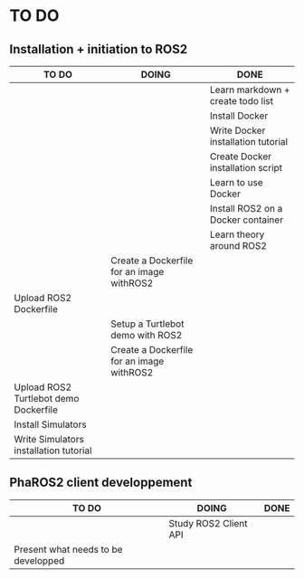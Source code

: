 # TO DO

## Installation + initiation to ROS2

| TO DO | DOING | DONE |
|-------|-------|------|
|       |       |Learn markdown + create todo list|
|       |       |Install Docker| 
|       |       |Write Docker installation tutorial| 
|       |       |Create Docker installation script||
|       |       |Learn to use Docker|
|       |       |Install ROS2 on a Docker container|
|       |       |Learn theory around ROS2|
|       |Create a Dockerfile for an image withROS2| |
|Upload ROS2 Dockerfile| | |
|       |Setup a Turtlebot demo with ROS2| |
|       |Create a Dockerfile for an image withROS2| |
|Upload ROS2 Turtlebot demo Dockerfile| | |
|Install Simulators| | |
|Write Simulators installation tutorial| | |

## PhaROS2 client developpement

| TO DO | DOING | DONE |
|-------|-------|------|
| |Study ROS2 Client API| |
|Present what needs to be developped| | |
